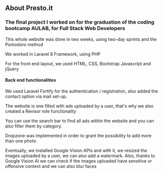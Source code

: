 ## About Presto.it

<h3> The final project I worked on for the graduation of the coding bootcamp AULAB, for Full Stack Web Developers </h3>

<p> This whole website was done in two weeks, using two-day sprints and the Pomodoro method </p>
<p> We worked in Laravel 8 Framework, using PHP </p>
<p> For the front end layout, we used HTML, CSS, Bootstrap Javascript and jQuery </p>

<h4> Back end functionalities </h4>

<p> We used Laravel Fortify for the authentication / registration, also added the contact option via mail set-up. </p>
<p> The website is one filled with ads uploaded by a user, that's why we also created a Revisor role functionality </p>
<p> You can use the search bar to find all ads within the website and you can also filter them by category. </p>
<p> Dropzone was implemented in order to grant the possibility to add more than one photo </p>
<p> Eventually, we installed Google Vision APIs and with it, we resized the images uploaded by a user, we can also add a watermark. Also, thanks to Google Vision AI we can check if the images uploaded have sensitive or offensive content and we can also blur faces </p>

